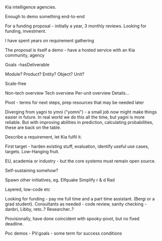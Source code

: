 Kia intelligence agencies.

Enough to demo something end-to-end

For a funding proposal - initially a year, 3 monthly reviews.
Looking for funding, investment.

I have spent years on requirement gathering

The proposal is itself a demo - have a hosted service with an  Kia community, agency

Goals -hasDeliverable

Module? Product? Entity? Object? Unit?

Scale-free

Non-tech overview
Tech overview
Per-unit overview
Details...

Pivot - terms for next steps, prep resources that may be needed later

Diverging from yagni to ymni ("yomni") - a small job now might make things easier in future. In real world we do this all the time, but yagni is more reliable. But with improving abilities in prediction, calculating probabilities, these are back on the table.

Describe a requirement, let Kia fulfil it.

First target - harden existing stuff, evaluation, identify useful use cases, targets. Low-Hanging fruit.

EU, academia or industry - but the core systems must remain open source.

Self-sustaining somehow?

Spawn other initiatives, eg. Elfquake
Simplify r & d
Rad

Layered, low-code etc

Looking for funding - pay me full time and a part time assistant. (Bergi or a grad student). Consultants as needed - code review, sanity checking - danbri, Libby, reto..?
Researcher..?

Provisionally, have done coincident with spooky-pivot, but no fixed deadline.

Poc demos - PV:goals - some term for success conditions

